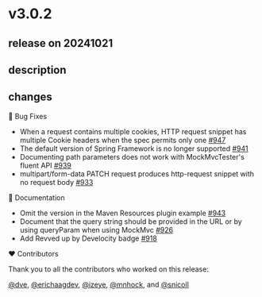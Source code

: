 # v3.0.2

## release on 20241021

## description

## changes

🐞 Bug Fixes

* When a request contains multiple cookies, HTTP request snippet has multiple Cookie headers when the spec permits only one <a href="https://github.com/spring-projects/spring-restdocs/pull/947" data-hovercard-type="pull_request" data-hovercard-url="/spring-projects/spring-restdocs/pull/947/hovercard">#947</a>
* The default version of Spring Framework is no longer supported <a href="https://github.com/spring-projects/spring-restdocs/issues/941" data-hovercard-type="issue" data-hovercard-url="/spring-projects/spring-restdocs/issues/941/hovercard">#941</a>
* Documenting path parameters does not work with MockMvcTester's fluent API <a href="https://github.com/spring-projects/spring-restdocs/issues/939" data-hovercard-type="issue" data-hovercard-url="/spring-projects/spring-restdocs/issues/939/hovercard">#939</a>
* multipart/form-data PATCH request produces http-request snippet with no request body <a href="https://github.com/spring-projects/spring-restdocs/issues/933" data-hovercard-type="issue" data-hovercard-url="/spring-projects/spring-restdocs/issues/933/hovercard">#933</a>

📔 Documentation

* Omit the version in the Maven Resources plugin example <a href="https://github.com/spring-projects/spring-restdocs/pull/943" data-hovercard-type="pull_request" data-hovercard-url="/spring-projects/spring-restdocs/pull/943/hovercard">#943</a>
* Document that the query string should be provided in the URL or by using queryParam when using MockMvc <a href="https://github.com/spring-projects/spring-restdocs/issues/926" data-hovercard-type="issue" data-hovercard-url="/spring-projects/spring-restdocs/issues/926/hovercard">#926</a>
* Add Revved up by Develocity badge <a href="https://github.com/spring-projects/spring-restdocs/pull/918" data-hovercard-type="pull_request" data-hovercard-url="/spring-projects/spring-restdocs/pull/918/hovercard">#918</a>

❤️ Contributors

Thank you to all the contributors who worked on this release:

<a class="user-mention notranslate" data-hovercard-type="user" data-hovercard-url="/users/dve/hovercard" data-octo-click="hovercard-link-click" data-octo-dimensions="link_type:self" href="https://github.com/dve">@dve</a>, <a class="user-mention notranslate" data-hovercard-type="user" data-hovercard-url="/users/erichaagdev/hovercard" data-octo-click="hovercard-link-click" data-octo-dimensions="link_type:self" href="https://github.com/erichaagdev">@erichaagdev</a>, <a class="user-mention notranslate" data-hovercard-type="user" data-hovercard-url="/users/izeye/hovercard" data-octo-click="hovercard-link-click" data-octo-dimensions="link_type:self" href="https://github.com/izeye">@izeye</a>, <a class="user-mention notranslate" data-hovercard-type="user" data-hovercard-url="/users/mnhock/hovercard" data-octo-click="hovercard-link-click" data-octo-dimensions="link_type:self" href="https://github.com/mnhock">@mnhock</a>, and <a class="user-mention notranslate" data-hovercard-type="user" data-hovercard-url="/users/snicoll/hovercard" data-octo-click="hovercard-link-click" data-octo-dimensions="link_type:self" href="https://github.com/snicoll">@snicoll</a>

